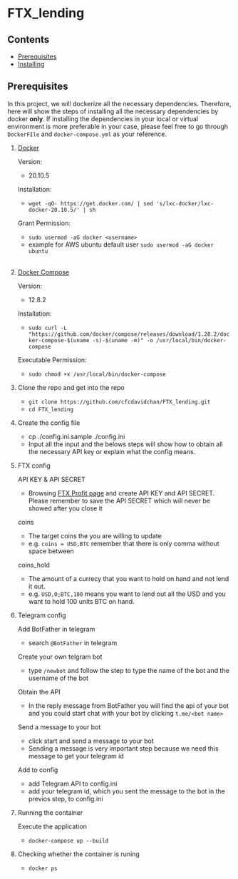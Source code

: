# FTX_lending

## Contents
* [Prerequisites](#Prerequisites)
* [Installing](#Installing)

## Prerequisites
In this project, we will dockerize all the necessary dependencies. Therefore, here will show the steps of installing all the necessary dependencies by docker **only**. If installing the dependencies in your local or virtual environment is more preferable in your case, please feel free to go through `DockerFIle` and `docker-compose.yml` as your reference.

1. [Docker](https://www.docker.com/products/docker-desktop)

   Version:
   * 20.10.5
   
   Installation:
   * `wget -qO- https://get.docker.com/ | sed 's/lxc-docker/lxc-docker-20.10.5/' | sh`
   
   Grant Permission:
   * `sudo usermod -aG docker <username>`
   * example for AWS ubuntu default user `sudo usermod -aG docker ubuntu`
   <br/>
2. [Docker Compose](https://docs.docker.com/compose/install/)

   Version:
   * 12.8.2
   
   Installation:
   * `sudo curl -L "https://github.com/docker/compose/releases/download/1.28.2/docker-compose-$(uname -s)-$(uname -m)" -o /usr/local/bin/docker-compose`
   
   Executable Permission:
   * `sudo chmod +x /usr/local/bin/docker-compose`

3. Clone the repo and get into the repo

   * `git clone https://github.com/cfcdavidchan/FTX_lending.git`
   * `cd FTX_lending`

4. Create the config file

   * cp ./config.ini.sample ./config.ini
   * Input all the input and the belows steps will show how to obtain all the necessary API key or explain what the config means.

5. FTX config

   API KEY & API SECRET
   * Browsing [FTX Profit page](https://ftx.com/profile) and create API KEY and API SECRET. Please remember to save the API SECRET which will never be showed after you close it
   
   coins
   * The target coins the you are willing to update
   * e.g. `coins = USD,BTC` remember that there is only comma without space between

   coins_hold
   * The amount of a currecy that you want to hold on hand and not lend it out.
   * e.g. `USD,0;BTC,100` means you want to lend out all the USD and you want to hold 100 units BTC on hand.
6. Telegram config
   
   Add BotFather in telegram
   * search `@BotFather` in telegram
   
   Create your own telgram bot
   * type `/newbot` and follow the step to type the name of the bot and the username of the bot
   
   Obtain the API
   * In the reply message from BotFather you will find the api of your bot and you could start chat with your bot by clicking `t.me/<bot name>`
   
   Send a message to your bot
   * click start and send a message to your bot
   * Sending a message is very important step because we need this message to get your telegram id

   Add to config
   * add Telegram API to config.ini
   * add your telegram id, which you sent the message to the bot in the previos step, to config.ini


7. Running the container

   Execute the application
   * `docker-compose up --build`

8. Checking whether the container is runing
   * `docker ps`
